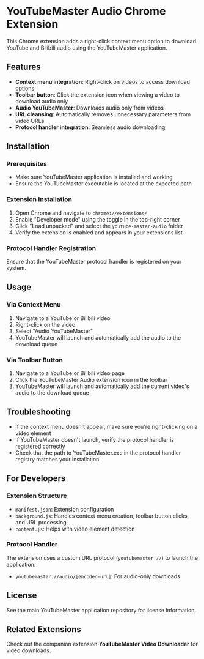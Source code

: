 # YouTubeMaster Audio Chrome Extension

This Chrome extension adds a right-click context menu option to download YouTube and Bilibili audio using the YouTubeMaster application.

## Features

- **Context menu integration**: Right-click on videos to access download options
- **Toolbar button**: Click the extension icon when viewing a video to download audio only
- **Audio YouTubeMaster**: Downloads audio only from videos
- **URL cleansing**: Automatically removes unnecessary parameters from video URLs
- **Protocol handler integration**: Seamless audio downloading

## Installation

### Prerequisites

- Make sure YouTubeMaster application is installed and working
- Ensure the YouTubeMaster executable is located at the expected path

### Extension Installation

1. Open Chrome and navigate to `chrome://extensions/`
2. Enable "Developer mode" using the toggle in the top-right corner
3. Click "Load unpacked" and select the `youtube-master-audio` folder
4. Verify the extension is enabled and appears in your extensions list

### Protocol Handler Registration

Ensure that the YouTubeMaster protocol handler is registered on your system.

## Usage

### Via Context Menu
1. Navigate to a YouTube or Bilibili video
2. Right-click on the video
3. Select "Audio YouTubeMaster"
4. YouTubeMaster will launch and automatically add the audio to the download queue

### Via Toolbar Button
1. Navigate to a YouTube or Bilibili video page
2. Click the YouTubeMaster Audio extension icon in the toolbar
3. YouTubeMaster will launch and automatically add the current video's audio to the download queue

## Troubleshooting

- If the context menu doesn't appear, make sure you're right-clicking on a video element
- If YouTubeMaster doesn't launch, verify the protocol handler is registered correctly
- Check that the path to YouTubeMaster.exe in the protocol handler registry matches your installation

## For Developers

### Extension Structure

- `manifest.json`: Extension configuration
- `background.js`: Handles context menu creation, toolbar button clicks, and URL processing
- `content.js`: Helps with video element detection

### Protocol Handler

The extension uses a custom URL protocol (`youtubemaster://`) to launch the application:
- `youtubemaster://audio/[encoded-url]`: For audio-only downloads

## License

See the main YouTubeMaster application repository for license information.

## Related Extensions

Check out the companion extension **YouTubeMaster Video Downloader** for video downloads. 